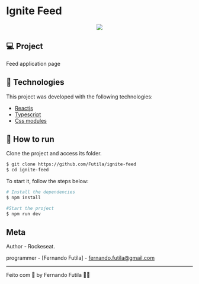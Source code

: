 # Ignite Feed

<div align="center">
    <img src="./github/ignite-feed.gif"  />
 
</div>

## 💻 Project

Feed application page

## 🧪 Technologies

This project was developed with the following technologies:

- [Reactjs](https://reactjs.org)
- [Typescript](https://www.typescriptlang.org/)
- [Css modules](https://github.com/css-modules/css-modules)

## 🚀 How to run

Clone the project and access its folder.

```bash
$ git clone https://github.com/Futila/ignite-feed
$ cd ignite-feed
```

To start it, follow the steps below:

```bash
# Install the dependencies
$ npm install

#Start the project
$ npm run dev
```

## Meta

Author - Rockeseat.

programmer - [Fernando Futila] - fernando.futila@gmail.com

---

Feito com 💜 by Fernando Futila 👋🏻
